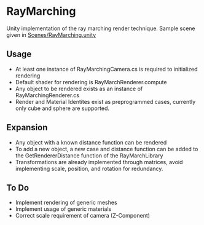 # RayMarching
Unity implementation of the ray marching render technique. Sample scene given in [Scenes/RayMarching.unity](/Scenes/RayMarching.unity)
## Usage
- At least one instance of RayMarchingCamera.cs is required to initialized rendering
- Default shader for rendering is RayMarchRenderer.compute
- Any object to be rendered exists as an instance of RayMarchingRenderer.cs
- Render and Material Identites exist as preprogrammed cases, currently only cube and sphere are supported.

## Expansion
- Any object with a known distance function can be rendered
- To add a new object, a new case and distance function can be added to the GetRendererDistance function of the RayMarchLibrary
- Transformations are already implemented through matrices, avoid implementing scale, position, and rotation for redundancy.

## To Do
- Implement rendering of generic meshes
- Implement usage of generic materials
- Correct scale requirement of camera (Z-Component)
